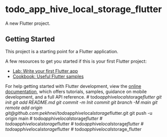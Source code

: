 # todo_app_hive_local_storage_flutter

A new Flutter project.

## Getting Started

This project is a starting point for a Flutter application.

A few resources to get you started if this is your first Flutter project:

- [Lab: Write your first Flutter app](https://docs.flutter.dev/get-started/codelab)
- [Cookbook: Useful Flutter samples](https://docs.flutter.dev/cookbook)

For help getting started with Flutter development, view the
[online documentation](https://docs.flutter.dev/), which offers tutorials,
samples, guidance on mobile development, and a full API reference.
#   t o d o _ a p p _ h i v e _ l o c a l _ s t o r a g e _ f l u t t e r  
 g i t  
 i n i t  
 g i t  
 a d d  
 R E A D M E . m d  
 g i t  
 c o m m i t  
 - m  
 I n i t   c o m m i t  
 g i t  
 b r a n c h  
 - M  
 m a i n  
 g i t  
 r e m o t e  
 a d d  
 o r i g i n  
 g i t @ g i t h u b . c o m : p e k h n e i / t o d o _ a p p _ h i v e _ l o c a l _ s t o r a g e _ f l u t t e r . g i t  
 g i t  
 p u s h  
 - u  
 o r i g i n  
 m a i n  
 #   t o d o _ a p p _ h i v e _ l o c a l _ s t o r a g e _ f l u t t e r  
 #   t o d o _ a p p _ h i v e _ l o c a l _ s t o r a g e _ f l u t t e r  
 #   t o d o _ a p p _ h i v e _ l o c a l _ s t o r a g e _ f l u t t e r  
 #   t o d o _ a p p _ h i v e _ l o c a l _ s t o r a g e _ f l u t t e r  
 #   t o d o _ a p p _ h i v e _ l o c a l _ s t o r a g e _ f l u t t e r  
 